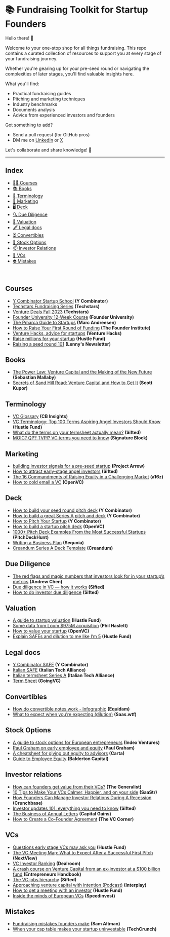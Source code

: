 # 📚 Fundraising Toolkit for Startup Founders

Hello there! 👋

Welcome to your one-stop shop for all things fundraising. This repo contains a curated collection of resources to support you at every stage of your fundraising journey.

Whether you're gearing up for your pre-seed round or navigating the complexities of later stages, you'll find valuable insights here.

What you'll find:

* Practical fundraising guides
* Pitching and marketing techniques
* Industry benchmarks
* Documents analysis
* Advice from experienced investors and founders

Got something to add? 

* Send a pull request (for GitHub pros)
* DM me on [LinkedIn](https://www.linkedin.com/in/edoardo-reggiani/) or [X](https://twitter.com/EdoardoReggiani)

Let's collaborate and share knowledge! 🚀

---

## Index

- [👩‍🏫 Courses](#courses)
- [📚 Books](#books)
- [💬 Terminology](#terminology)
- [📢 Marketing](#marketing)
- [🖥️ Deck](#deck)
- [🔍 Due Diligence](#due-diligence)
- [💸 Valuation](#valuation)
- [🖋️ Legal docs](#legal-docs)
- [⏳ Convertibles](#convertibles)
- [🤑 Stock Options](#stock-options)
- [📫 Investor Relations](#investor-relations)
- [🦄 VCs](#vcs)
- [⛔ Mistakes](#mistakes)

&nbsp;
&nbsp;
## Courses
* [Y Combinator Startup School](https://www.startupschool.org/) **(Y Combinator)**
* [Techstars Fundraising Series](https://accelerate.techstars.com/fundraising-series) **(Techstars)**
* [Venture Deals Fall 2023](https://venturedeals.techstars.com/courses/venture-deals-Fall-2023) **(Techstars)**
* [Founder University 12-Week Course](https://www.founder.university/) **(Founder University)**
* [The Pmarca Guide to Startups](https://fictivekin.github.io/pmarchive-jekyll//index.html#guide-to-startups) **(Marc Andreesen)**
* [How to Raise Your First Round of Funding](https://fi.co/first-startup-funding) **(The Founder Institute)**
* [Venture Hacks, advice for startups](https://venturehacks.com/archives#top-posts) **(Venture Hacks)**
* [Raise millions for your startup](https://letsgo.hustlefund.vc/raise-millions) **(Hustle Fund)**
* [Raising a seed round 101](https://www.lennysnewsletter.com/p/raising-a-seed-round-101) **(Lenny's Newsletter)**

## Books
* [The Power Law: Venture Capital and the Making of the New Future](https://www.goodreads.com/book/show/58009109-the-power-law) **(Sebastian Mallaby)**
* [Secrets of Sand Hill Road: Venture Capital and How to Get It](https://www.goodreads.com/book/show/42348376-secrets-of-sand-hill-road) **(Scott Kupor)**

## Terminology
* [VC Glossary](https://www.cbinsights.com/research-vc-glossary-index) **(CB Insights)**
* [VC Terminology: Top 100 Terms Aspiring Angel Investors Should Know](https://www.hustlefund.vc/post/vc-terminology) **(Hustle Fund)**
* [What do the terms on your termsheet actually mean?](https://sifted.eu/articles/details-term-sheet-actually-mean/) **(Sifted)**
* [MOIC? QP? TVPI? VC terms you need to know](https://www.linkedin.com/pulse/moic-qp-tvpi-ryan-hoover-abhze/) **(Signature Block)**

## Marketing
* [building investor signals for a pre-seed startup](https://projectarrow.substack.com/p/building-pre-seed-signals-for-your) **(Project Arrow)**
* [How to attract early-stage angel investors](https://sifted.eu/articles/how-to-attract-early-stage-angel-investors) **(Sifted)**
* [The 16 Commandments of Raising Equity in a Challenging Market](https://a16z.com/2023/05/02/the-16-commandments-of-raising-equity-in-a-challenging-market/) **(a16z)**
* [How to cold email a VC](https://openvc.app/blog/how-to-cold-email-vc) **(OpenVC)**

## Deck
* [How to build your seed round pitch deck](https://www.ycombinator.com/library/2u-how-to-build-your-seed-round-pitch-deck) **(Y Combinator)**
* [How to build a great Series A pitch and deck](https://www.ycombinator.com/library/8d-how-to-build-a-great-series-a-pitch-and-deck) **(Y Combinator)**
* [How to Pitch Your Startup](https://www.ycombinator.com/library/6q-how-to-pitch-your-startup) **(Y Combinator)**
* [How to build a startup pitch deck](https://openvc.app/blog/startup-pitch-deck) **(OpenVC)**
* [1000+ Pitch Deck Examples From the Most Successful Startups](https://www.pitchdeckhunt.com/) **(PitchDeckHunt)**
* [Writing a Business Plan](https://articles.sequoiacap.com/writing-a-business-plan) **(Sequoia)**
* [Creandum Series A Deck Template](https://blog.creandum.com/creandum-series-a-deck-template-21a6df9c1ac4) **(Creandum)**

## Due Diligence
* [The red flags and magic numbers that investors look for in your startup’s metrics](https://andrewchen.com/investor-metrics-deck/) **(Andrew Chen)**
* [Due diligence in VC — how it works](https://sifted.eu/articles/due-diligence-how-it-works) **(Sifted)**
* [How to do investor due diligence](https://sifted.eu/articles/how-to-do-due-diligence-on-your-investors) **(Sifted)**

## Valuation
* [A guide to startup valuation](https://www.hustlefund.vc/post/startup-valuation-guide) **(Hustle Fund)**
* [Some data from Loom $975M acquisition](https://www.linkedin.com/feed/update/urn:li:activity:7118308684660645888/) **(Phil Haslett)**
* [How to value your startup](https://openvc.app/blog/how-to-value-a-startup) **(OpenVC)**
* [Explain SAFEs and dilution to me like I’m 5](https://www.hustlefund.vc/blog-posts-founders/explain-safes-and-dilution-to-me-like-im-5) **(Hustle Fund)**

## Legal docs
* [Y Combinator SAFE](https://www.ycombinator.com/documents) **(Y Combinator)**
* [Italian SAFE](https://www.italiantechalliance.com/risorse) **(Italian Tech Alliance)**
* [Italian termsheet Series A](https://www.italiantechalliance.com/risorse) **(Italian Tech Alliance)**
* [Term Sheet](https://www.goingvc.com/categories/term-sheets) **(GoingVC)**

## Convertibles
* [How do convertible notes work - Infographic](https://www.equidam.com/how-do-convertible-notes-work-infographic/) **(Equidam)**
* [What to expect when you’re expecting (dilution)](https://www.saas.wtf/p/expect-youre-expecting-dilution) **(Saas.wtf)**

## Stock Options
* [A guide to stock options for European entrepreneurs](https://www.indexventures.com/rewardingtalent/handbook) **(Index Ventures)**
* [Paul Graham on early employee and equity](https://twitter.com/paulg/status/1646465300144041989) **(Paul Graham)**
* [A cheatsheet for giving out equity to advisors](https://www.linkedin.com/posts/peterjameswalker_cartadata-advisors-equity-activity-7108494985343221761-Ni5q) **(Carta)**
* [Guide to Employee Equity](https://d386vao439c5lr.cloudfront.net/prod/media/2018/07/04132203/Balderton-Essential-Guide-to-Employee-Equity-2017.pdf) **(Balderton Capital)**

## Investor relations
* [How can founders get value from their VCs?](https://thegeneralist.substack.com/p/braintrust-3) **(The Generalist)**
* [10 Tips to Make Your VCs Calmer, Happier, and on your side](https://www.saastr.com/10-tips-to-make-your-vcs-calmer-happier-and-on-your-side) **(SaaStr)**
* [How Founders Can Manage Investor Relations During A Recession](https://news.crunchbase.com/startups/founders-investor-relations-recession-ripple-cohen) **(Crunchbase)**
* [Investor updates 101: everything you need to know](https://sifted.eu/articles/investor-updates-101) **(Sifted)**
* [The Business of Annual Letters](https://capitalgains.thediff.co/p/annual-letters/) **(Capital Gains)**
* [How to Create a Co-Founder Agreement](https://thevccorner.substack.com/p/how-to-create-a-co-founder-agreement) **(The VC Corner)**

## VCs
* [Questions early stage VCs may ask you](https://docs.google.com/document/d/1qjKBJtF0iKmJG_4IYx7qHlDNmHoGQKKTw9ab6LsVTbI/edit) **(Hustle Fund)**
* [The VC Meeting Map: What to Expect After a Successful First Pitch](https://nextview.vc/blog/vc-meeting-map-what-to-expect-successful-pitch) **(NextView)**
* [VC Investor Ranking](https://dealroom.co/guides/vc-investor-ranking) **(Dealroom)**
* [A crash course on Venture Capital from an ex-investor at a $100 billion fund](https://entrepreneurshandbook.co/a-crash-course-on-venture-capital-from-an-ex-investor-at-a-100-billion-fund-8effbac9062) **(Entrepreneurs Handbook)**
* [The VC jobs hierarchy](https://sifted.eu/articles/what-every-job-role-in-a-vc-firm-actually-entails) **(Sifted)**
* [Approaching venture capital with intention (Podcast)](https://www.interplay.vc/podcast/approaching-venture-capital-with-intention-seth-levine-foundry) **(Interplay)**
* [How to get a meeting with an investor](https://www.hustlefund.vc/blog-posts-founders/how-to-get-a-meeting-with-an-investor) **(Hustle Fund)**
* [Inside the minds of European VCs](https://my.visme.co/view/016mp816-inside-the-minds-of-european-vcs-speedinvest) **(Speedinvest)**

## Mistakes
* [Fundraising mistakes founders make](https://blog.samaltman.com/fundraising-mistakes-founder-make) **(Sam Altman)**
* [When your cap table makes your startup uninvestable](https://techcrunch.com/2024/03/04/poison-pill-cap-table/) **(TechCrunch)**
